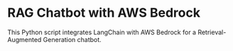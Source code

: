 # RAG Chatbot with AWS Bedrock

This Python script integrates LangChain with AWS Bedrock for a Retrieval-Augmented Generation chatbot.
